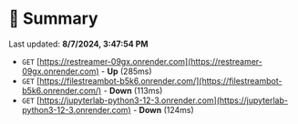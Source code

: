 # 📖 Summary
Last updated: **8/7/2024, 3:47:54 PM**

- `GET` [https://restreamer-09gx.onrender.com](https://restreamer-09gx.onrender.com) - **Up** (285ms)
- `GET` [https://filestreambot-b5k6.onrender.com/](https://filestreambot-b5k6.onrender.com/) - **Down** (113ms)
- `GET` [https://jupyterlab-python3-12-3.onrender.com](https://jupyterlab-python3-12-3.onrender.com) - **Down** (124ms)
